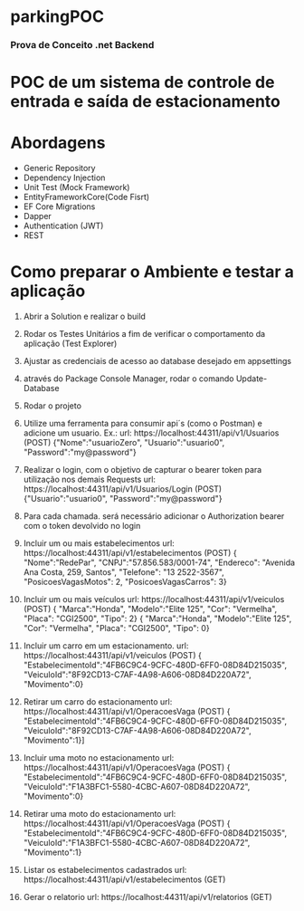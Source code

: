 # parkingPOC
### Prova de Conceito .net Backend ###

# POC  de um sistema de controle de entrada e saída de estacionamento

# Abordagens
* Generic Repository
* Dependency Injection
* Unit Test (Mock Framework)
* EntityFrameworkCore(Code Fisrt)
* EF Core Migrations
* Dapper
* Authentication (JWT)
* REST

# Como  preparar o Ambiente e testar a aplicação

1. Abrir a Solution e realizar o build
2. Rodar os Testes Unitários a fim de verificar o comportamento da aplicação (Test Explorer)
3. Ajustar as credenciais de acesso ao database desejado em appsettings
4. através do Package Console Manager, rodar o comando Update-Database
5. Rodar o projeto
6. Utilize uma ferramenta para consumir api´s (como o Postman) e adicione um usuario.
    Ex.:
    url: https://localhost:44311/api/v1/Usuarios (POST)
    {"Nome":"usuarioZero", "Usuario":"usuario0", "Password":"my@password"}

7. Realizar o login, com o objetivo de capturar o bearer token para utilização nos demais Requests
    url: https://localhost:44311/api/v1/Usuarios/Login (POST)
    {"Usuario":"usuario0", "Password":"my@password"}

8. Para cada chamada. será necessário adicionar o Authorization bearer com o token devolvido no login
9. Incluir um ou mais estabelecimentos 
    url: https://localhost:44311/api/v1/estabelecimentos (POST)
    { "Nome":"RedePar", "CNPJ":"57.856.583/0001-74", "Endereco": "Avenida Ana Costa, 259, Santos", "Telefone": "13 2522-3567", "PosicoesVagasMotos": 2, "PosicoesVagasCarros": 3}
10. Incluir um ou mais veículos
    url: https://localhost:44311/api/v1/veiculos (POST)
    { "Marca":"Honda", "Modelo":"Elite 125", "Cor": "Vermelha", "Placa": "CGI2500", "Tipo": 2}
    { "Marca":"Honda", "Modelo":"Elite 125", "Cor": "Vermelha", "Placa": "CGI2500", "Tipo": 0}
11. Incluir um carro em um estacionamento.
    url: https://localhost:44311/api/v1/veiculos (POST)
    { "EstabelecimentoId":"4FB6C9C4-9CFC-480D-6FF0-08D84D215035", "VeiculoId":"8F92CD13-C7AF-4A98-A606-08D84D220A72", "Movimento":0}
12. Retirar um carro do estacionamento
    url: https://localhost:44311/api/v1/OperacoesVaga (POST)
    { "EstabelecimentoId":"4FB6C9C4-9CFC-480D-6FF0-08D84D215035", "VeiculoId":"8F92CD13-C7AF-4A98-A606-08D84D220A72", "Movimento":1}]
13. Incluir uma moto no estacionamento
    url: https://localhost:44311/api/v1/OperacoesVaga (POST)
    { "EstabelecimentoId":"4FB6C9C4-9CFC-480D-6FF0-08D84D215035", "VeiculoId":"F1A3BFC1-5580-4CBC-A607-08D84D220A72", "Movimento":0}
14. Retirar uma moto do estacionamento
    url: https://localhost:44311/api/v1/OperacoesVaga (POST)
     { "EstabelecimentoId":"4FB6C9C4-9CFC-480D-6FF0-08D84D215035", "VeiculoId":"F1A3BFC1-5580-4CBC-A607-08D84D220A72", "Movimento":1}   
15. Listar os estabelecimentos cadastrados
    url: https://localhost:44311/api/v1/estabelecimentos (GET)
16. Gerar o relatorio
    url: https://localhost:44311/api/v1/relatorios (GET)
    